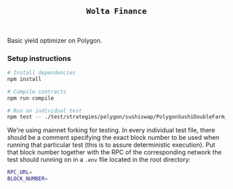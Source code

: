 <div align="center">
  <h2><code>Wolta Finance</code></h2>
</div>

<br/>

Basic yield optimizer on Polygon.

### Setup instructions

```bash
# Install dependencies
npm install

# Compile contracts
npm run compile

# Run an individual test
npm test -- ./test/strategies/polygon/sushiswap/PolygonSushiDoubleFarm_WMATIC_WETH.test.ts

```

We're using mainnet forking for testing. In every individual test file, there should be a comment specifying the exact block number to be used when running that particular test (this is to assure deterministic execution). Put that block number together with the RPC of the corresponding network the test should running on in a `.env` file located in the root directory:

```bash
RPC_URL=
BLOCK_NUMBER=
```
